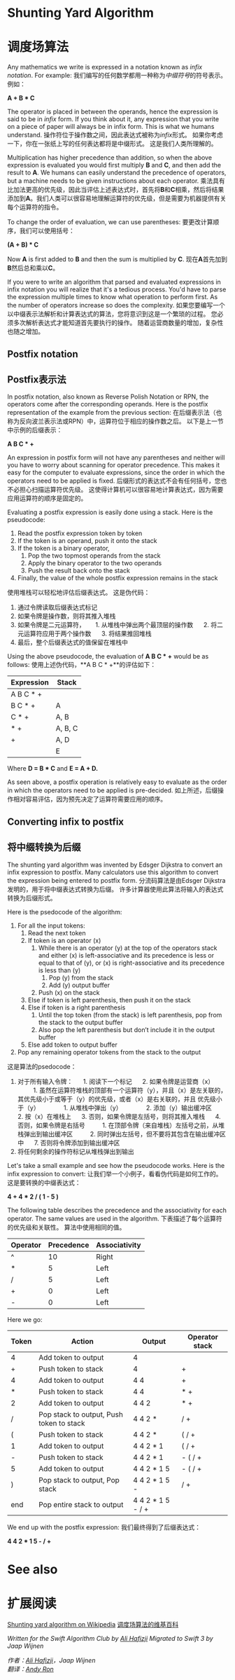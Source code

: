 # Shunting Yard Algorithm
# 调度场算法

Any mathematics we write is expressed in a notation known as *infix notation*. For example:
我们编写的任何数学都用一种称为*中缀符号*的符号表示。 例如：

**A + B * C**

The operator is placed in between the operands, hence the expression is said to be in *infix* form. If you think about it, any expression that you write on a piece of paper will always be in infix form. This is what we humans understand.
操作符位于操作数之间，因此表达式被称为*infix*形式。 如果你考虑一下，你在一张纸上写的任何表达都将是中缀形式。 这是我们人类所理解的。

Multiplication has higher precedence than addition, so when the above expression is evaluated you would first multiply **B** and **C**, and then add the result to **A**. We humans can easily understand the precedence of operators, but a machine needs to be given instructions about each operator.
乘法具有比加法更高的优先级，因此当评估上述表达式时，首先将**B**和**C**相乘，然后将结果添加到**A**。我们人类可以很容易地理解运算符的优先级，但是需要为机器提供有关每个运算符的指令。

To change the order of evaluation, we can use parentheses:
要更改计算顺序，我们可以使用括号：

**(A + B) * C**

Now **A** is first added to **B** and then the sum is multiplied by **C**.
现在**A**首先加到**B**然后总和乘以**C**。

If you were to write an algorithm that parsed and evaluated expressions in infix notation you will realize that it's a tedious process. You'd have to parse the expression multiple times to know what operation to perform first. As the number of operators increase so does the complexity.
如果您要编写一个以中缀表示法解析和计算表达式的算法，您将意识到这是一个繁琐的过程。 您必须多次解析表达式才能知道首先要执行的操作。 随着运营商数量的增加，复杂性也随之增加。

## Postfix notation
## Postfix表示法

In postfix notation, also known as Reverse Polish Notation or RPN, the operators come after the corresponding operands. Here is the postfix representation of the example from the previous section:
在后缀表示法（也称为反向波兰表示法或RPN）中，运算符位于相应的操作数之后。 以下是上一节中示例的后缀表示：

**A B C * +**

An expression in postfix form will not have any parentheses and neither will you have to worry about scanning for operator precedence. This makes it easy for the computer to evaluate expressions, since the order in which the operators need to be applied is fixed.
后缀形式的表达式不会有任何括号，您也不必担心扫描运算符优先级。 这使得计算机可以很容易地计算表达式，因为需要应用运算符的顺序是固定的。

Evaluating a postfix expression is easily done using a stack. Here is the pseudocode:

1. Read the postfix expression token by token
2. If the token is an operand, push it onto the stack
3. If the token is a binary operator,
    1. Pop the two topmost operands from the stack
    2. Apply the binary operator to the two operands
    3. Push the result back onto the stack
4. Finally, the value of the whole postfix expression remains in the stack

使用堆栈可以轻松地评估后缀表达式。 这是伪代码：

1. 通过令牌读取后缀表达式标记
2. 如果令牌是操作数，则将其推入堆栈
3. 如果令牌是二元运算符，
     1. 从堆栈中弹出两个最顶层的操作数
     2. 将二元运算符应用于两个操作数
     3. 将结果推回堆栈
4. 最后，整个后缀表达式的值保留在堆栈中



Using the above pseudocode, the evaluation of **A B C * +** would be as follows:
使用上述伪代码，**A B C * +**的评估如下：

| Expression    | Stack   |
| ------------- | --------|
| A B C * +     |         |
| B C * +       | A       |
| C * +         | A, B    |
| * +           | A, B, C |
| +             | A, D    |
|               | E       |

Where **D = B * C** and **E = A + D.**

As seen above, a postfix operation is relatively easy to evaluate as the order in which the operators need to be applied is pre-decided.
如上所述，后缀操作相对容易评估，因为预先决定了运算符需要应用的顺序。

## Converting infix to postfix
## 将中缀转换为后缀

The shunting yard algorithm was invented by Edsger Dijkstra to convert an infix expression to postfix. Many calculators use this algorithm to convert the expression being entered to postfix form.
分流码算法是由Edsger Dijkstra发明的，用于将中缀表达式转换为后缀。 许多计算器使用此算法将输入的表达式转换为后缀形式。

Here is the psedocode of the algorithm:

1. For all the input tokens:
    1. Read the next token
    2. If token is an operator (x)
        1. While there is an operator (y) at the top of the operators stack and either (x) is left-associative and its precedence is less or equal to that of (y), or (x) is right-associative and its precedence is less than (y)
            1. Pop (y) from the stack
            2. Add (y) output buffer
        2. Push (x) on the stack
    3. Else if token is left parenthesis, then push it on the stack
    4. Else if token is a right parenthesis
        1. Until the top token (from the stack) is left parenthesis, pop from the stack to the output buffer
        2. Also pop the left parenthesis but don’t include it in the output buffer
    7. Else add token to output buffer
2. Pop any remaining operator tokens from the stack to the output


这是算法的psedocode：

1. 对于所有输入令牌：
     1. 阅读下一个标记
     2. 如果令牌是运营商（x）
         1. 虽然在运算符堆栈的顶部有一个运算符（y），并且（x）是左关联的，其优先级小于或等于（y）的优先级，或者（x）是右关联的，并且 优先级小于（y）
             1. 从堆栈中弹出（y）
             2. 添加（y）输出缓冲区
         2. 按（x）在堆栈上
     3. 否则，如果令牌是左括号，则将其推入堆栈
     4. 否则，如果令牌是右括号
         1. 在顶部令牌（来自堆栈）左括号之前，从堆栈弹出到输出缓冲区
         2. 同时弹出左括号，但不要将其包含在输出缓冲区中
     7. 否则将令牌添加到输出缓冲区
2. 将任何剩余的操作符标记从堆栈弹出到输出



Let's take a small example and see how the pseudocode works. Here is the infix expression to convert:
让我们举一个小例子，看看伪代码是如何工作的。 这是要转换的中缀表达式：

**4 + 4 * 2 / ( 1 - 5 )**

The following table describes the precedence and the associativity for each operator. The same values are used in the algorithm.
下表描述了每个运算符的优先级和关联性。 算法中使用相同的值。

| Operator | Precedence   | Associativity   |
| ---------| -------------| ----------------|
| ^        | 10           | Right           |
| *        | 5            | Left            |
| /        | 5            | Left            |
| +        | 0            | Left            |
| -        | 0            | Left            |

Here we go:

| Token | Action                                      | Output            | Operator stack |
|-------|---------------------------------------------|-------------------|----------------|
| 4     | Add token to output                         | 4                 |                |
| +     | Push token to stack                         | 4                 | +              |
| 4     | Add token to output                         | 4 4               | +              |
| *     | Push token to stack                         | 4 4               | * +            |
| 2     | Add token to output                         | 4 4 2             | * +            |
| /     | Pop stack to output, Push token to stack | 4 4 2 *           | / +            |
| (     | Push token to stack                         | 4 4 2 *           | ( / +          |
| 1     | Add token to output                         | 4 4 2 * 1         | ( / +          |
| -     | Push token to stack                         | 4 4 2 * 1         | - ( / +        |
| 5     | Add token to output                         | 4 4 2 * 1 5       | - ( / +        |
| )     | Pop stack to output, Pop stack           | 4 4 2 * 1 5 -     | /  +           |
| end   | Pop entire stack to output                  | 4 4 2 * 1 5 - / + |                |

We end up with the postfix expression:
我们最终得到了后缀表达式：

**4 4 2 * 1 5 - / +**

# See also
# 扩展阅读

[Shunting yard algorithm on Wikipedia](https://en.wikipedia.org/wiki/Shunting-yard_algorithm)
[调度场算法的维基百科](https://en.wikipedia.org/wiki/Shunting-yard_algorithm)

*Written for the Swift Algorithm Club by [Ali Hafizji](http://www.github.com/aliHafizji)*
*Migrated to Swift 3 by Jaap Wijnen*

*作者：[Ali Hafizji](http://www.github.com/aliHafizji)，Jaap Wijnen*  
*翻译：[Andy Ron](https://github.com/andyRon)*  
